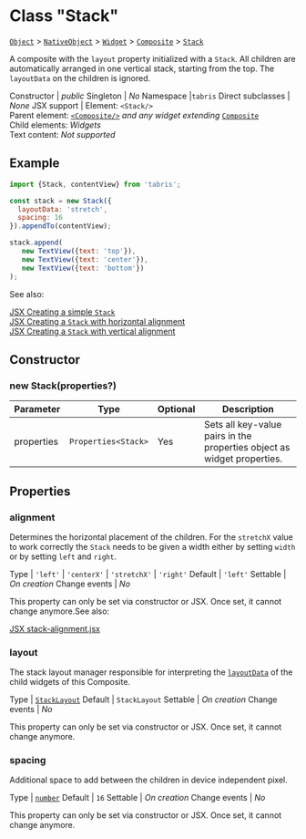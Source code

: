 ---
---
# Class "Stack"

<span style="white-space:nowrap;">[`Object`](https://developer.mozilla.org/en-US/docs/Web/JavaScript/Reference/Global_Objects/Object)</span> > <span style="white-space:nowrap;">[`NativeObject`](NativeObject.md)</span> > <span style="white-space:nowrap;">[`Widget`](Widget.md)</span> > <span style="white-space:nowrap;">[`Composite`](Composite.md)</span> > <span style="white-space:nowrap;">[`Stack`](Stack.md)</span>

A composite with the `layout` property initialized with a `Stack`. All children are automatically arranged in one vertical stack, starting from the top. The `layoutData` on the children is ignored.


Constructor | *public*
Singleton | *No*
Namespace |`tabris`
Direct subclasses | *None*
JSX support | Element: `<Stack/>`<br/>Parent element: [`<Composite/>`](Composite.md) *and any widget extending* <span style="white-space:nowrap;">[`Composite`](Composite.md)</span><br/>Child elements: *Widgets*<br/>Text content: *Not supported*<br/>

## Example
```js
import {Stack, contentView} from 'tabris';

const stack = new Stack({
  layoutData: 'stretch',
  spacing: 16
}).appendTo(contentView);

stack.append(
   new TextView({text: 'top'}),
   new TextView({text: 'center'}),
   new TextView({text: 'bottom'})
);
```

See also:
  
[<span class='language jsx'>JSX</span> Creating a simple `Stack`](https://playground.tabris.com/?gitref=v3.0.0&snippet=stack.jsx)  
[<span class='language jsx'>JSX</span> Creating a `Stack` with horizontal alignment](https://playground.tabris.com/?gitref=v3.0.0&snippet=stack-alignment.jsx)  
[<span class='language jsx'>JSX</span> Creating a `Stack` with vertical alignment](https://playground.tabris.com/?gitref=v3.0.0&snippet=stack-valign.jsx)

## Constructor

### new Stack(properties?)

Parameter|Type|Optional|Description
-|-|-|-
properties | <span style="white-space:nowrap;">`Properties<Stack>`</span> | Yes | Sets all key-value pairs in the properties object as widget properties.

## Properties

### alignment


Determines the horizontal placement of the children. For the `stretchX` value to work correctly the `Stack` needs to be given a width either by setting `width` or by setting `left` and `right`.

Type | <span style="white-space:nowrap;">`'left'` \| `'centerX'` \| `'stretchX'` \| `'right'`</span>
Default | `'left'`
Settable | *On creation*
Change events | *No*




This property can only be set via constructor or JSX. Once set, it cannot change anymore.See also:
  
[<span class='language jsx'>JSX</span> stack-alignment.jsx](https://playground.tabris.com/?gitref=v3.0.0&snippet=stack-alignment.jsx)


### layout


The stack layout manager responsible for interpreting the [`layoutData`](./Widget.md#layoutdata) of the child widgets of this Composite.

Type | <span style="white-space:nowrap;">[`StackLayout`](StackLayout.md)</span>
Default | `StackLayout`
Settable | *On creation*
Change events | *No*




This property can only be set via constructor or JSX. Once set, it cannot change anymore.

### spacing


Additional space to add between the children in device independent pixel.

Type | <span style="white-space:nowrap;">[`number`](https://developer.mozilla.org/en-US/docs/Web/JavaScript/Data_structures#Number_type)</span>
Default | `16`
Settable | *On creation*
Change events | *No*




This property can only be set via constructor or JSX. Once set, it cannot change anymore.

